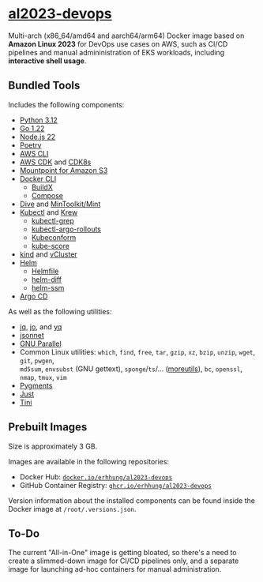 # [al2023-devops](https://github.com/erhhung/al2023-devops)

Multi-arch (x86_64/amd64 and aarch64/arm64) Docker image based on **Amazon Linux 2023** for DevOps use cases on AWS, such as CI/CD pipelines and manual admininistration of EKS workloads, including **interactive shell usage**.

## Bundled Tools

Includes the following components:
- [Python 3.12](https://www.python.org/downloads)
- [Go 1.22](https://go.dev/dl)
- [Node.js 22](https://nodejs.org/en/download)
- [Poetry](https://python-poetry.org/)
- [AWS CLI](https://docs.aws.amazon.com/cli/latest/userguide)
- [AWS CDK](https://docs.aws.amazon.com/cdk/v2/guide) and [CDK8s](https://cdk8s.io/)
- [Mountpoint for Amazon S3](https://docs.aws.amazon.com/AmazonS3/latest/userguide/mountpoint.html)
- [Docker CLI](https://www.docker.com/products/cli)
  - [BuildX](https://github.com/docker/buildx)
  - [Compose](https://docs.docker.com/compose)
- [Dive](https://github.com/wagoodman/dive) and [MinToolkit/Mint](https://github.com/mintoolkit/mint)
- [Kubectl](https://kubernetes.io/docs/tasks/tools) and [Krew](https://krew.sigs.k8s.io/)
  - [kubectl-grep](https://github.com/guessi/kubectl-grep)
  - [kubectl-argo-rollouts](https://argo-rollouts.readthedocs.io/en/stable/)
  - [Kubeconform](https://github.com/yannh/kubeconform)
  - [kube-score](https://github.com/zegl/kube-score)
- [kind](https://kind.sigs.k8s.io/) and [vCluster](https://www.vcluster.com/)
- [Helm](https://helm.sh/)
  - [Helmfile](https://github.com/helmfile/helmfile)
  - [helm-diff](https://github.com/databus23/helm-diff)
  - [helm-ssm](https://github.com/codacy/helm-ssm)
- [Argo CD](https://argo-cd.readthedocs.io/en/stable/)

As well as the following utilities:
- [jq](https://stedolan.github.io/jq), [jo](https://github.com/jpmens/jo), and [yq](https://mikefarah.gitbook.io/yq)
- [jsonnet](https://jsonnet.org/)
- [GNU Parallel](https://savannah.gnu.org/projects/parallel)
- Common Linux utilities: `which`, `find`, `free`, `tar`, `gzip`, `xz`, `bzip`, `unzip`, `wget`, `git`, `pwgen`,  
  `md5sum`, `envsubst` (GNU gettext), `sponge`/`ts`/... ([moreutils](https://joeyh.name/code/moreutils/)), `bc`, `openssl`, `nmap`, `tmux`, `vim`
- [Pygments](https://pygments.org/)
- [Just](https://just.systems/man/en)
- [Tini](https://github.com/krallin/tini)

## Prebuilt Images

Size is approximately 3 GB.

Images are available in the following repositories:
- Docker Hub: [`docker.io/erhhung/al2023-devops`](https://hub.docker.com/repository/docker/erhhung/al2023-devops)
- GitHub Container Registry: [`ghcr.io/erhhung/al2023-devops`](https://github.com/erhhung/al2023-devops/pkgs/container/al2023-devops)

Version information about the installed components can be found inside the Docker image at `/root/.versions.json`.

## To-Do

The current "All-in-One" image is getting bloated, so there's a need to create a slimmed-down image for
CI/CD pipelines only, and a separate image for launching ad-hoc containers for manual administration.
